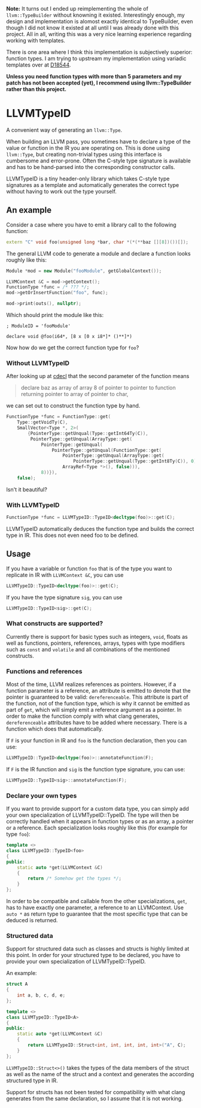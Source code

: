**Note:** It turns out I ended up reimplementing the whole of `llvm::TypeBuilder`
without knowning it existed. Interestingly enough, my design and implementation
is alomost exactly identical to TypeBuilder, even though I did not know it
existed at all until I was already done with this project. All in all, writing
this was a very nice learning experience regarding working with templates.

There is one area where I think this implementation is subjectively superior:
function types. I am trying to upstream my implementation using variadic
templates over at [D18544](http://reviews.llvm.org/D18544).

**Unless you need function types with more than 5 parameters and my patch has
not been accepted (yet), I recommend using llvm::TypeBuilder rather than this
project.**

# LLVMTypeID
A convenient way of generating an `llvm::Type`.

When building an LLVM pass, you sometimes have to declare a type of the value or
function in the IR you are operating on. This is done using `llvm::Type`, but
creating non-trivial types using this interface is cumbersome and error-prone.
Often the C-style type signature is available and has to be hand-parsed into the
corresponding constructor calls.

LLVMTypeID is a tiny header-only library which takes C-style type signatures as
a template and automatically generates the correct type without having to work
out the type yourself.

## An example

Consider a case where you have to emit a library call to the following function:

```c++
extern "C" void foo(unsigned long *bar, char *(*(**baz [][8])())[]);
```

The general LLVM code to generate a module and declare a function looks roughly
like this:

```c++
Module *mod = new Module("fooModule", getGlobalContext());

LLVMContext &C = mod->getContext();
FunctionType *func = /* ??? */;
mod->getOrInsertFunction("foo", func);

mod->print(outs(), nullptr);
```

Which should print the module like this:

```
; ModuleID = 'fooModule'

declare void @foo(i64*, [8 x [0 x i8*]* ()**]*)
```

Now how do we get the correct function type for `foo`?

### Without LLVMTypeID

After looking up at [cdecl](http://cdecl.org/) that the second parameter of
the function means
> declare baz as array of array 8 of pointer to pointer to function returning
> pointer to array of pointer to char,

we can set out to construct the function type by hand.


```c++
FunctionType *func = FunctionType::get(
	Type::getVoidTy(C),
	SmallVector<Type *, 2>(
		{PointerType::getUnqual(Type::getInt64Ty(C)),
		 PointerType::getUnqual(ArrayType::get(
			 PointerType::getUnqual(
				 PointerType::getUnqual(FunctionType::get(
					 PointerType::getUnqual(ArrayType::get(
						 PointerType::getUnqual(Type::getInt8Ty(C)), 0)),
					 ArrayRef<Type *>(), false))),
			 8))}),
	false);
```

Isn't it beautiful?

### With LLVMTypeID

```c++
FunctionType *func = LLVMTypeID::TypeID<decltype(foo)>::get(C);
```

LLVMTypeID automatically deduces the function type and builds the correct type
in IR. This does not even need foo to be defined.

## Usage

If you have a variable or function `foo` that is of the type you want to
replicate in IR with `LLVMContext &C`, you can use

```c++
LLVMTypeID::TypeID<decltype(foo)>::get(C);
```

If you have the type signature `sig`, you can use

```c++
LLVMTypeID::TypeID<sig>::get(C);
```

### What constructs are supported?

Currently there is support for basic types such as integers, `void`, floats as
well as functions, pointers, references, arrays, types with type modifiers such
as `const` and `volatile` and all combinations of the mentioned constructs.

### Functions and references

Most of the time, LLVM realizes references as pointers. However, if a function
parameter is a reference, an attribute is emitted to denote that the pointer
is guaranteed to be valid: `dereferenceable`. This attribute is part of the
function, not of the function type, which is why it cannot be emitted as part
of `get`, which will simply emit a reference argument as a pointer. In
order to make the function comply with what clang generates, `dereferenceable`
attributes have to be added where necessary. There is a function which does
that automatically.

If `F` is your function in IR and `foo` is the function declaration, then you
can use:

```c++
LLVMTypeID::TypeID<decltype(foo)>::annotateFunction(F);
```

If `F` is the IR function and `sig` is the function type signature, you can use:

```c++
LLVMTypeID::TypeID<sig>::annotateFunction(F);
```

### Declare your own types

If you want to provide support for a custom data type, you can simply add your
own specialization of LLVMTypeID::TypeID. The type will then be correctly
handled when it appears in function types or as an array, a pointer or
a reference. Each specialization looks roughly like this (for example for type
`foo`):

```c++
template <>
class LLVMTypeID::TypeID<foo>
{
public:
	static auto *get(LLVMContext &C)
	{
		return /* Somehow get the types */;
	}
};
```

In order to be compatible and callable from the other specializations, `get`,
has to have exactly one parameter, a reference to an LLVMContext. Use `auto *`
as return type to guarantee that the most specific type that can be deduced is
returned.

### Structured data

Support for structured data such as classes and structs is highly limited at
this point. In order for your structured type to be declared, you have to
provide your own specialization of LLVMTypeID::TypeID.

An example:

```c++
struct A
{
	int a, b, c, d, e;
};

template <>
class LLVMTypeID::TypeID<A>
{
public:
	static auto *get(LLVMContext &C)
	{
		return LLVMTypeID::Struct<int, int, int, int, int>("A", C);
	}
};
```

`LLVMTypeID::Struct<>()` takes the types of the data members of the struct as
well as the name of the struct and a context and generates the according
structured type in IR.

Support for structs has not been tested for compatibility with what clang
generates from the same declaration, so I assume that it is not working.
